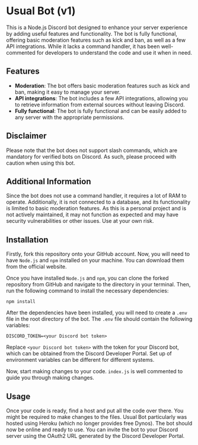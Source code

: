 # Usual Bot (v1)
This is a Node.js Discord bot designed to enhance your server experience by adding useful features and functionality. The bot is fully functional, offering basic moderation features such as kick and ban, as well as a few API integrations. While it lacks a command handler, it has been well-commented for developers to understand the code and use it when in need.

## Features
- **Moderation**: The bot offers basic moderation features such as kick and ban, making it easy to manage your server.
- **API integrations**: The bot includes a few API integrations, allowing you to retrieve information from external sources without leaving Discord.
- **Fully functional**: The bot is fully functional and can be easily added to any server with the appropriate permissions.

## Disclaimer
Please note that the bot does not support slash commands, which are mandatory for verified bots on Discord. As such, please proceed with caution when using this bot.

## Additional Information
Since the bot does not use a command handler, it requires a lot of RAM to operate. Additionally, it is not connected to a database, and its functionality is limited to basic moderation features. As this is a personal project and is not actively maintained, it may not function as expected and may have security vulnerabilities or other issues. Use at your own risk.

## Installation
Firstly, fork this repository onto your GitHub account. Now, you will need to have `Node.js` and `npm` installed on your machine. You can download them from the official website.

Once you have installed `Node.js` and `npm`, you can clone the forked repository from GitHub and navigate to the directory in your terminal. Then, run the following command to install the necessary dependencies:
```
npm install
```

After the dependencies have been installed, you will need to create a `.env` file in the root directory of the bot. The `.env` file should contain the following variables:
```
DISCORD_TOKEN=<your Discord bot token>
```
Replace `<your Discord bot token>` with the token for your Discord bot, which can be obtained from the Discord Developer Portal. Set up of environment variables can be different for different systems.

Now, start making changes to your code. `index.js` is well commented to guide you through making changes.

## Usage
Once your code is ready, find a host and put all the code over there. You might be required to make changes to the files. Usual Bot particularly was hosted using Heroku (which no longer provides free Dynos). The bot should now be online and ready to use. You can invite the bot to your Discord server using the OAuth2 URL generated by the Discord Developer Portal.
